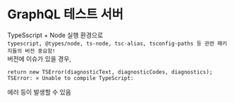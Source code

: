 # GraphQL 테스트 서버

TypeSscript + Node 실행 환경으로  
`typescript, @types/node, ts-node, tsc-alias, tsconfig-paths 등 관련 패키지들의 버전 중요함!`  
버전에 이슈가 있을 경우,

```
return new TSError(diagnosticText, diagnosticCodes, diagnostics);
TSError: ⨯ Unable to compile TypeScript:
```

에러 등이 발생할 수 있음

